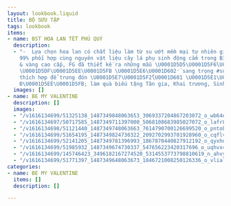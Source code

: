 ```yaml
---
layout: lookbook.liquid
title: BỘ SƯU TẬP
tags: lookbook
items:
- name: BST HOA LAN TẾT PHÚ QUÝ
  description:
  - "-  Lựa chọn hoa lan có chất liệu làm từ su ướt mềm mại tự nhiên giống hoa thật
    99% phối hợp cùng nguyên vật liệu cây lá phụ sinh động cắm trong Bình sứ mạ bạc
    & vàng cao cấp, FG đã thiết kế ra những mẫu \U0001D5D5\U0001D5F6̀\U0001D5FB\U0001D5F5
    \U0001D5DF\U0001D5EE\U0001D5FB \U0001D5E6\U0001D602̛́ sang trọng #số_lượng_giới_hạn
    thích hợp để trưng đón \U0001D5E7\U0001D5F2̂́\U0001D601 \U0001D5E1\U0001D5F4\U0001D602\U0001D606\U0001D5F2̂\U0001D5FB
    Đ\U0001D5EÉ\U0001D5FB; làm quà biếu tặng Tân gia, Khai trương, Sinh nhật..."
  images: []
- name: BE MY VALENTINE
  description: []
  images:
  - "/v1616134699/51325138_1487349848063653_3069337204867203072_o_wb64eh.jpg"
  - "/v1616134697/50717585_1487349711397000_5068108683985027072_o_lafr8b.jpg"
  - "/v1616134698/51121440_1487349748063663_7614790700126699520_o_pntobs.jpg"
  - "/v1616134699/51654195_1487349824730322_2092702993701928960_o_cqflv0.jpg"
  - "/v1616134699/52141205_1487349781396993_1867870440827912192_o_qyxhnw.jpg"
  - "/v1616134699/51985932_1487349674730337_547656223420317696_o_uqhvx4.jpg"
  - "/v1616134699/145746423_3496182167274520_5314553773798810619_n_ahvykj.jpg"
  - "/v1616134699/51771397_1487349648063673_1846721008250126336_o_vliald.jpg"
categories:
- name: BE MY VALENTINE
  items: []
  description: []

---
```

